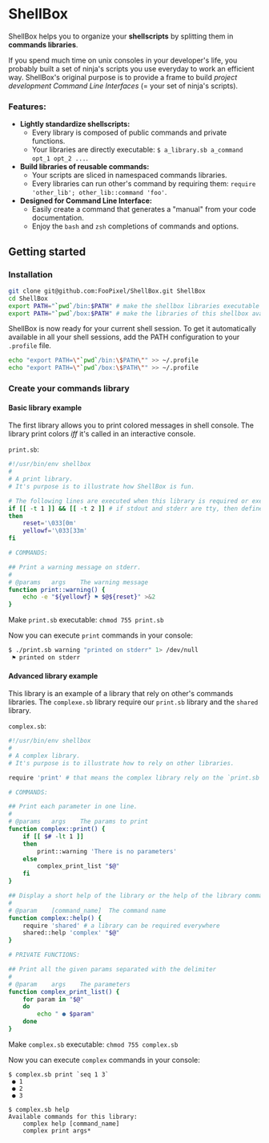 ShellBox
=========

ShellBox helps you to organize your **shellscripts** by splitting them in **commands libraries**.

If you spend much time on unix consoles in your developer's life, you probably built a set of ninja's scripts you use everyday to work an efficient way. ShellBox's original purpose is to provide a frame to build *project development Command Line Interfaces* (= your set of ninja's scripts).

### Features:

- **Lightly standardize shellscripts:**
    - Every library is composed of public commands and private functions.
    - Your libraries are directly executable: `$ a_library.sb a_command opt_1 opt_2 ...`.
- **Build libraries of reusable commands:**
    - Your scripts are sliced in namespaced commands libraries.
    - Every libraries can run other's command by requiring them: `require 'other_lib'; other_lib::command 'foo'`.
- **Designed for Command Line Interface:**
    - Easily create a command that generates a "manual" from your code documentation.
    - Enjoy the `bash` and `zsh` completions of commands and options.


## Getting started

### Installation

```sh
git clone git@github.com:FooPixel/ShellBox.git ShellBox
cd ShellBox
export PATH="`pwd`/bin:$PATH" # make the shellbox libraries executable
export PATH="`pwd`/box:$PATH" # make the libraries of this shellbox available in your PATH
```

ShellBox is now ready for your current shell session.
To get it automatically available in all your shell sessions, add the PATH configuration to your `.profile` file.

```sh
echo "export PATH=\"`pwd`/bin:\$PATH\"" >> ~/.profile
echo "export PATH=\"`pwd`/box:\$PATH\"" >> ~/.profile
```

### Create your commands library

#### Basic library example

The first library allows you to print colored messages in shell console. The library print colors *iff* it's called in an interactive console.

`print.sb`:

```sh
#!/usr/bin/env shellbox
#
# A print library.
# It's purpose is to illustrate how ShellBox is fun.

# The following lines are executed when this library is required or executed.
if [[ -t 1 ]] && [[ -t 2 ]] # if stdout and stderr are tty, then define colors
then
	reset='\033[0m'
	yellowf='\033[33m'
fi

# COMMANDS:

## Print a warning message on stderr.
#
# @params	args	The warning message
function print::warning() {
	echo -e "${yellowf} ⚑ $@${reset}" >&2
}
```

Make `print.sb` executable: `chmod 755 print.sb`

Now you can execute `print` commands in your console:

```sh
$ ./print.sb warning "printed on stderr" 1> /dev/null
 ⚑ printed on stderr
```

#### Advanced library example

This library is an example of a library that rely on other's commands libraries. The `complexe.sb` library require our `print.sb` library and the `shared` library.

`complex.sb`:

```sh
#!/usr/bin/env shellbox
#
# A complex library.
# It's purpose is to illustrate how to rely on other libraries.

require 'print' # that means the complex library rely on the `print.sb` library

# COMMANDS:

## Print each parameter in one line.
#
# @params	args	The params to print
function complex::print() {
	if [[ $# -lt 1 ]]
	then
		print::warning 'There is no parameters'
	else
		complex_print_list "$@"
	fi
}

## Display a short help of the library or the help of the library command provided
#
# @param	[command_name]	The command name
function complex::help() {
	require 'shared' # a library can be required everywhere
	shared::help 'complex' "$@"
}

# PRIVATE FUNCTIONS:

## Print all the given params separated with the delimiter
#
# @param	args	The parameters
function complex_print_list() {
	for param in "$@"
	do
		echo " ● $param"
	done
}
```

Make `complex.sb` executable: `chmod 755 complex.sb`

Now you can execute `complex` commands in your console:

	$ complex.sb print `seq 1 3`
	 ● 1
	 ● 2
	 ● 3

	$ complex.sb help
	Available commands for this library:
	    complex help [command_name]
	    complex print args*

